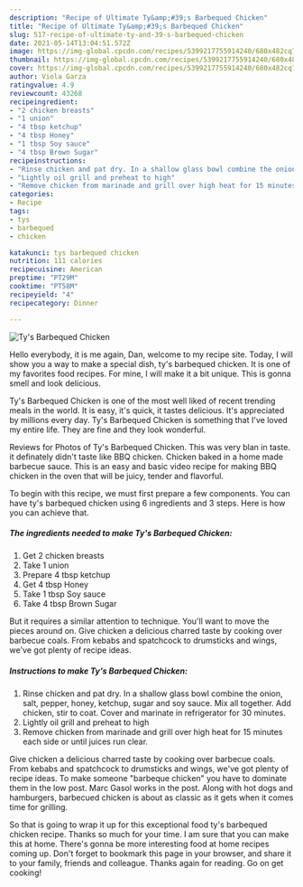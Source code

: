 ```yaml
---
description: "Recipe of Ultimate Ty&amp;#39;s Barbequed Chicken"
title: "Recipe of Ultimate Ty&amp;#39;s Barbequed Chicken"
slug: 517-recipe-of-ultimate-ty-and-39-s-barbequed-chicken
date: 2021-05-14T13:04:51.572Z
image: https://img-global.cpcdn.com/recipes/5399217755914240/680x482cq70/tys-barbequed-chicken-recipe-main-photo.jpg
thumbnail: https://img-global.cpcdn.com/recipes/5399217755914240/680x482cq70/tys-barbequed-chicken-recipe-main-photo.jpg
cover: https://img-global.cpcdn.com/recipes/5399217755914240/680x482cq70/tys-barbequed-chicken-recipe-main-photo.jpg
author: Viola Garza
ratingvalue: 4.9
reviewcount: 43268
recipeingredient:
- "2 chicken breasts"
- "1 union"
- "4 tbsp ketchup"
- "4 tbsp Honey"
- "1 tbsp Soy sauce"
- "4 tbsp Brown Sugar"
recipeinstructions:
- "Rinse chicken and pat dry. In a shallow glass bowl combine the onion, salt, pepper, honey, ketchup, sugar and soy sauce. Mix all together. Add chicken, stir to coat. Cover and marinate in refrigerator for 30 minutes."
- "Lightly oil grill and preheat to high"
- "Remove chicken from marinade and grill over high heat for 15 minutes each side or until juices run clear."
categories:
- Recipe
tags:
- tys
- barbequed
- chicken

katakunci: tys barbequed chicken 
nutrition: 111 calories
recipecuisine: American
preptime: "PT29M"
cooktime: "PT58M"
recipeyield: "4"
recipecategory: Dinner

---
```



![Ty&#39;s Barbequed Chicken](https://img-global.cpcdn.com/recipes/5399217755914240/680x482cq70/tys-barbequed-chicken-recipe-main-photo.jpg)

Hello everybody, it is me again, Dan, welcome to my recipe site. Today, I will show you a way to make a special dish, ty&#39;s barbequed chicken. It is one of my favorites food recipes. For mine, I will make it a bit unique. This is gonna smell and look delicious.

Ty&#39;s Barbequed Chicken is one of the most well liked of recent trending meals in the world. It is easy, it's quick, it tastes delicious. It's appreciated by millions every day. Ty&#39;s Barbequed Chicken is something that I've loved my entire life. They are fine and they look wonderful.

Reviews for Photos of Ty&#39;s Barbequed Chicken. This was very blan in taste. it definately didn&#39;t taste like BBQ chicken. Chicken baked in a home made barbecue sauce. This is an easy and basic video recipe for making BBQ chicken in the oven that will be juicy, tender and flavorful.


To begin with this recipe, we must first prepare a few components. You can have ty&#39;s barbequed chicken using 6 ingredients and 3 steps. Here is how you can achieve that.

<!--inarticleads1-->

##### The ingredients needed to make Ty&#39;s Barbequed Chicken:

1. Get 2 chicken breasts
1. Take 1 union
1. Prepare 4 tbsp ketchup
1. Get 4 tbsp Honey
1. Take 1 tbsp Soy sauce
1. Take 4 tbsp Brown Sugar


But it requires a similar attention to technique. You&#39;ll want to move the pieces around on. Give chicken a delicious charred taste by cooking over barbecue coals. From kebabs and spatchcock to drumsticks and wings, we&#39;ve got plenty of recipe ideas. 

<!--inarticleads2-->

##### Instructions to make Ty&#39;s Barbequed Chicken:

1. Rinse chicken and pat dry. In a shallow glass bowl combine the onion, salt, pepper, honey, ketchup, sugar and soy sauce. Mix all together. Add chicken, stir to coat. Cover and marinate in refrigerator for 30 minutes.
1. Lightly oil grill and preheat to high
1. Remove chicken from marinade and grill over high heat for 15 minutes each side or until juices run clear.


Give chicken a delicious charred taste by cooking over barbecue coals. From kebabs and spatchcock to drumsticks and wings, we&#39;ve got plenty of recipe ideas. To make someone &#34;barbeque chicken&#34; you have to dominate them in the low post. Marc Gasol works in the post. Along with hot dogs and hamburgers, barbecued chicken is about as classic as it gets when it comes time for grilling. 

So that is going to wrap it up for this exceptional food ty&#39;s barbequed chicken recipe. Thanks so much for your time. I am sure that you can make this at home. There's gonna be more interesting food at home recipes coming up. Don't forget to bookmark this page in your browser, and share it to your family, friends and colleague. Thanks again for reading. Go on get cooking!
